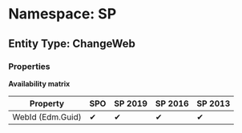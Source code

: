 # Namespace: SP

## Entity Type: ChangeWeb

### Properties

**Availability matrix**

Property | SPO | SP 2019 | SP 2016 | SP 2013
----------|-----|---------|---------|--------
WebId (Edm.Guid) | ✔ | ✔ | ✔ | ✔

